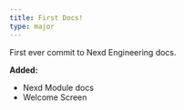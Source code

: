 ```yaml
---
title: First Docs!
type: major
---
```


First ever commit to Nexd Engineering docs.

**Added:**
- Nexd Module docs
- Welcome Screen
